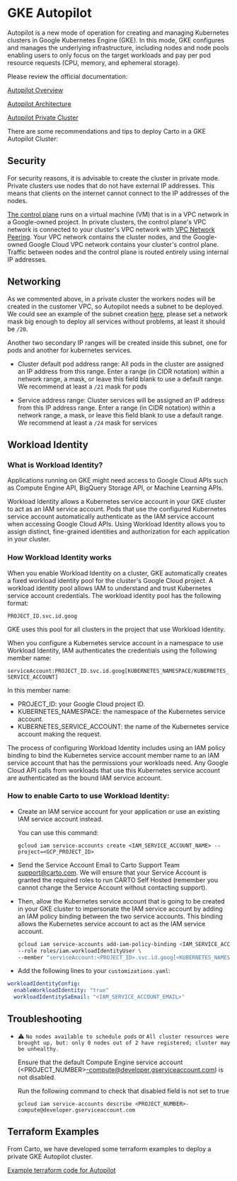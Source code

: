 # GKE Autopilot

Autopilot is a new mode of operation for creating and managing Kubernetes clusters in Google Kubernetes Engine (GKE). In this mode, GKE configures and manages the underlying infrastructure, including nodes and node pools enabling users to only focus on the target workloads and pay per pod resource requests (CPU, memory, and ephemeral storage).

Please review the official documentation:

[Autopilot Overview](https://cloud.google.com/kubernetes-engine/docs/concepts/autopilot-overview)

[Autopilot Architecture](https://cloud.google.com/kubernetes-engine/docs/concepts/autopilot-architecture)

[Autopilot Private Cluster](https://cloud.google.com/kubernetes-engine/docs/concepts/private-cluster-concept)

There are some recommendations and tips to deploy Carto in a GKE Autopilot Cluster:

## Security

For security reasons, it is advisable to create the cluster in private mode. Private clusters use nodes that do not have external IP addresses. This means that clients on the internet cannot connect to the IP addresses of the nodes.

[The control plane](https://cloud.google.com/kubernetes-engine/docs/concepts/private-cluster-concept#the_control_plane_in_private_clusters) runs on a virtual machine (VM) that is in a VPC network in a Google-owned project. In private clusters, the control plane's VPC network is connected to your cluster's VPC network with [VPC Network Peering](https://cloud.google.com/vpc/docs/vpc-peering). Your VPC network contains the cluster nodes, and the Google-owned Google Cloud VPC network contains your cluster's control plane. Traffic between nodes and the control plane is routed entirely using internal IP addresses.

## Networking

As we commented above, in a private cluster the workers nodes will be created in the customer VPC, so Autopilot needs a subnet to be deployed. We could see an example of the subnet creation [here](#terraform-examples), please set a network mask big enough to deploy all services without problems, at least it should be `/20`.

Another two secondary IP ranges will be created inside this subnet, one for pods and another for kubernetes services.

- Cluster default pod address range: All pods in the cluster are assigned an IP address from this range. Enter a range (in CIDR notation) within a network range, a mask, or leave this field blank to use a default range. We recommend at least a `/21` mask for pods

- Service address range: Cluster services will be assigned an IP address from this IP address range. Enter a range (in CIDR notation) within a network range, a mask, or leave this field blank to use a default range. We recommend at least a `/24` mask for services


## Workload Identity

### What is Workload Identity?
Applications running on GKE might need access to Google Cloud APIs such as Compute Engine API, BigQuery Storage API, or Machine Learning APIs.

Workload Identity allows a Kubernetes service account in your GKE cluster to act as an IAM service account. Pods that use the configured Kubernetes service account automatically authenticate as the IAM service account when accessing Google Cloud APIs. Using Workload Identity allows you to assign distinct, fine-grained identities and authorization for each application in your cluster.

### How Workload Identity works
When you enable Workload Identity on a cluster, GKE automatically creates a fixed workload identity pool for the cluster's Google Cloud project. A workload identity pool allows IAM to understand and trust Kubernetes service account credentials. The workload identity pool has the following format:

`PROJECT_ID.svc.id.goog`

GKE uses this pool for all clusters in the project that use Workload Identity.

When you configure a Kubernetes service account in a namespace to use Workload Identity, IAM authenticates the credentials using the following member name:

`serviceAccount:PROJECT_ID.svc.id.goog[KUBERNETES_NAMESPACE/KUBERNETES_SERVICE_ACCOUNT]`

In this member name:

- PROJECT_ID: your Google Cloud project ID.
- KUBERNETES_NAMESPACE: the namespace of the Kubernetes service account.
- KUBERNETES_SERVICE_ACCOUNT: the name of the Kubernetes service account making the request.

The process of configuring Workload Identity includes using an IAM policy binding to bind the Kubernetes service account member name to an IAM service account that has the permissions your workloads need. Any Google Cloud API calls from workloads that use this Kubernetes service account are authenticated as the bound IAM service account.

### How to enable Carto to use Workload Identity:

- Create an IAM service account for your application or use an existing IAM service account instead.

  You can use this command:

  `gcloud iam service-accounts create <IAM_SERVICE_ACCOUNT_NAME> --project=<GCP_PROJECT_ID>`

- Send the Service Account Email to Carto Support Team [support@carto.com](mailto:support@carto.com). We will ensure that your Service Account is granted the required roles to run CARTO Self Hosted (remember you cannot change the Service Account without contacting support).

- Then, allow the Kubernetes service account that is going to be created in your GKE cluster to impersonate the IAM service account by adding an IAM policy binding between the two service accounts. This binding allows the Kubernetes service account to act as the IAM service account.

  ```bash
  gcloud iam service-accounts add-iam-policy-binding <IAM_SERVICE_ACCOUNT_EMAIL> \
  --role roles/iam.workloadIdentityUser \
  --member "serviceAccount:<PROJECT_ID>.svc.id.goog[<KUBERNETES_NAMESPACE>/carto-workload-identity]"
  ```

- Add the following lines to your `customizations.yaml`:

```yaml
workloadIdentityConfig:
  enableWorkloadIdentity: "true"
  workloadIdentitySaEmail: "<IAM_SERVICE_ACCOUNT_EMAIL>"
```

## Troubleshooting

- :warning: `No nodes available to schedule pods` or `All cluster resources were brought up, but: only 0 nodes out of 2 have registered; cluster may be unhealthy.`

  Ensure that the default Compute Engine service account (<PROJECT_NUMBER>-compute@developer.gserviceaccount.com) is not disabled.
  
  Run the following command to check that disabled field is not set to true
  
  `gcloud iam service-accounts describe <PROJECT_NUMBER>-compute@developer.gserviceaccount.com`

<!--
TODO: Add more things related to Troubleshooting
-->

## Terraform Examples

From Carto, we have developed some terraform examples to deploy a private GKE Autopilot cluster.

[Example terraform code for Autopilot](https://github.com/CartoDB/carto-selfhosted/blob/master/examples/terraform/gcp/gke-autopilot.tf)
